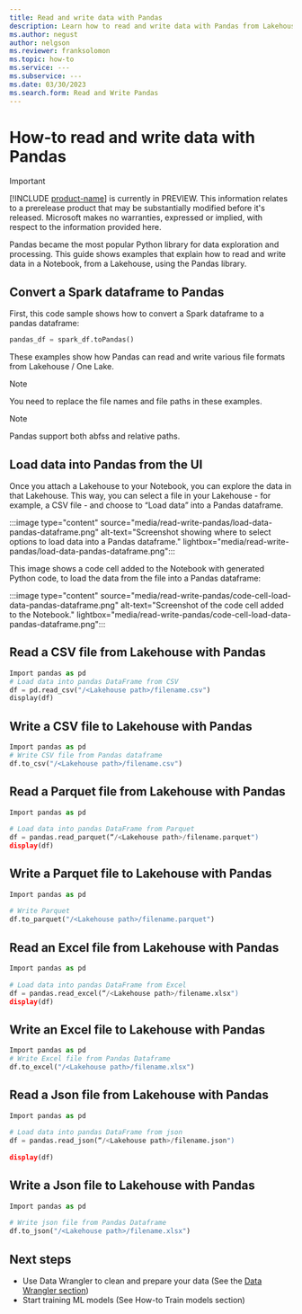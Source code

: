 ```yaml
---
title: Read and write data with Pandas
description: Learn how to read and write data with Pandas from Lakehouse.
ms.author: negust
author: nelgson
ms.reviewer: franksolomon
ms.topic: how-to
ms.service: ---
ms.subservice: ---
ms.date: 03/30/2023
ms.search.form: Read and Write Pandas
---
```


# How-to read and write data with Pandas

> [!IMPORTANT]
> [!INCLUDE [product-name](../includes/product-name.md)] is currently in PREVIEW. This information relates to a prerelease product that may be substantially modified before it's released. Microsoft makes no warranties, expressed or implied, with respect to the information provided here.

Pandas became the most popular Python library for data exploration and processing. This guide shows examples that explain how to read and write data in a Notebook, from a Lakehouse, using the Pandas library.

## Convert a Spark dataframe to Pandas

First, this code sample shows how to convert a Spark dataframe to a pandas dataframe:

```Python
pandas_df = spark_df.toPandas() 
```

These examples show how Pandas can read and write various file formats from Lakehouse / One Lake.

> [!NOTE]
> You need to replace the file names and file paths in these examples.

> [!NOTE]
> Pandas support both abfss and relative paths.  

## Load data into Pandas from the UI

Once you attach a Lakehouse to your Notebook, you can explore the data in that Lakehouse. This way, you can select a file in your Lakehouse - for example, a CSV file - and choose to “Load data” into a Pandas dataframe.

:::image type="content" source="media/read-write-pandas/load-data-pandas-dataframe.png" alt-text="Screenshot showing where to select options to load data into a Pandas dataframe." lightbox="media/read-write-pandas/load-data-pandas-dataframe.png":::

This image shows a code cell added to the Notebook with generated Python code, to load the data from the file into a Pandas dataframe:

:::image type="content" source="media/read-write-pandas/code-cell-load-data-pandas-dataframe.png" alt-text="Screenshot of the code cell added to the Notebook." lightbox="media/read-write-pandas/code-cell-load-data-pandas-dataframe.png":::

## Read a CSV file from Lakehouse with Pandas

```Python
Import pandas as pd 
# Load data into pandas DataFrame from CSV 
df = pd.read_csv("/<Lakehouse path>/filename.csv") 
display(df) 
```

## Write a CSV file to Lakehouse with Pandas

```Python
Import pandas as pd 
# Write CSV file from Pandas dataframe 
df.to_csv("/<Lakehouse path>/filename.csv") 
```

## Read a Parquet file from Lakehouse with Pandas

```Python
Import pandas as pd 
 
# Load data into pandas DataFrame from Parquet 
df = pandas.read_parquet(“/<Lakehouse path>/filename.parquet") 
display(df) 
```

## Write a Parquet file to Lakehouse with Pandas

```Python
Import pandas as pd 
 
# Write Parquet 
df.to_parquet("/<Lakehouse path>/filename.parquet") 
```

## Read an Excel file from Lakehouse with Pandas

```Python
Import pandas as pd 
 
# Load data into pandas DataFrame from Excel 
df = pandas.read_excel(“/<Lakehouse path>/filename.xlsx") 
display(df) 
```

## Write an Excel file to Lakehouse with Pandas

```Python
Import pandas as pd 
# Write Excel file from Pandas Dataframe  
df.to_excel("/<Lakehouse path>/filename.xlsx") 
```

## Read a Json file from Lakehouse with Pandas

```Python
Import pandas as pd 
 
# Load data into pandas DataFrame from json 
df = pandas.read_json(“/<Lakehouse path>/filename.json") 
 
display(df) 
```

## Write a Json file to Lakehouse with Pandas

```Python
Import pandas as pd 
 
# Write json file from Pandas Dataframe  
df.to_json("/<Lakehouse path>/filename.xlsx") 
```

## Next steps

- Use Data Wrangler to clean and prepare your data (See the [Data Wrangler section](data-wrangler.md))
- Start training ML models (See How-to Train models section)